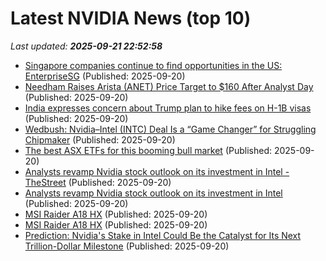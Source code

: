 # Latest NVIDIA News (top 10)
_Last updated: **2025-09-21 22:52:58**_

- [Singapore companies continue to find opportunities in the US: EnterpriseSG](https://www.straitstimes.com/business/companies-markets/singapore-companies-continue-to-find-opportunities-in-the-us-enterprisesg) (Published: 2025-09-20)
- [Needham Raises Arista (ANET) Price Target to $160 After Analyst Day](https://finance.yahoo.com/news/needham-raises-arista-anet-price-223658339.html) (Published: 2025-09-20)
- [India expresses concern about Trump plan to hike fees on H-1B visas](https://roanoke.com/news/nation-world/business/article_622d7bea-de31-568e-b224-6ac42a0df538.html) (Published: 2025-09-20)
- [Wedbush: Nvidia–Intel (INTC) Deal Is a “Game Changer” for Struggling Chipmaker](https://consent.yahoo.com/v2/collectConsent?sessionId=1_cc-session_8621872a-de20-4848-acaa-aa69eb9c79d6) (Published: 2025-09-20)
- [The best ASX ETFs for this booming bull market](https://www.fool.com.au/2025/09/21/the-best-asx-etfs-for-this-booming-bull-market/) (Published: 2025-09-20)
- [Analysts revamp Nvidia stock outlook on its investment in Intel - TheStreet](https://slashdot.org/firehose.pl?op=view&amp;id=179411700) (Published: 2025-09-20)
- [Analysts revamp Nvidia stock outlook on its investment in Intel](https://biztoc.com/x/6bb2b4a5c3bcc2f7) (Published: 2025-09-20)
- [MSI Raider A18 HX](https://me.pcmag.com/en/laptops/32360/msi-raider-a18-hx) (Published: 2025-09-20)
- [MSI Raider A18 HX](https://uk.pcmag.com/laptops/160182/msi-raider-a18-hx) (Published: 2025-09-20)
- [Prediction: Nvidia's Stake in Intel Could Be the Catalyst for Its Next Trillion-Dollar Milestone](https://biztoc.com/x/e80052ce6fc039c7) (Published: 2025-09-20)
